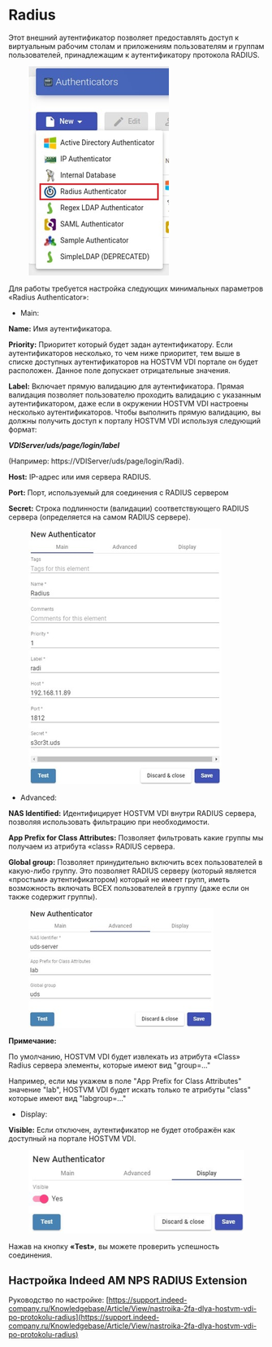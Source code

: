 # Radius

Этот внешний аутентификатор позволяет предоставлять доступ к виртуальным рабочим столам и приложениям пользователям и группам пользователей, принадлежащим к аутентификатору протокола RADIUS.

<figure><img src="../../../.gitbook/assets/1_radius_new_auth.jpg" alt=""><figcaption></figcaption></figure>

Для работы требуется настройка следующих минимальных параметров «Radius Authenticator»:

* Main:

**Name:** Имя аутентификатора.

**Priority:** Приоритет который будет задан аутентификатору. Если аутентификаторов несколько, то чем ниже приоритет, тем выше в списке доступных аутентификаторов на HOSTVM VDI портале он будет расположен. Данное поле допускает отрицательные значения.

**Label:** Включает прямую валидацию для аутентификатора. Прямая валидация позволяет пользователю проходить валидацию с указанным аутентификатором, даже если в окружении HOSTVM VDI настроены несколько аутентификаторов. Чтобы выполнить прямую валидацию, вы должны получить доступ к порталу HOSTVM VDI используя следующий формат:

_**VDIServer/uds/page/login/label**_

(Например: https://VDIServer/uds/page/login/Radi).

**Host:** IP-адрес или имя сервера RADIUS.

**Port:** Порт, используемый для соединения с RADIUS сервером

**Secret:** Строка подлинности (валидации) соответствующего RADIUS сервера (определяется на самом RADIUS сервере).

<figure><img src="../../../.gitbook/assets/2_radius_new_auth.jpg" alt=""><figcaption></figcaption></figure>

* Advanced:

**NAS Identified:** Идентифицирует HOSTVM VDI внутри RADIUS сервера, позволяя использовать фильтрацию при необходимости.

**App Prefix for Class Attributes:** Позволяет фильтровать какие группы мы получаем из атрибута «class» RADIUS сервера.

**Global group:** Позволяет принудительно включить всех пользователей в какую-либо группу. Это позволяет RADIUS серверу (который является «простым» аутентификатором) который не имеет групп, иметь возможность включать ВСЕХ пользователей в группу (даже если он также содержит группы).

<figure><img src="../../../.gitbook/assets/3_radius_new_auth.jpg" alt=""><figcaption></figcaption></figure>

**Примечание:**

По умолчанию, HOSTVM VDI будет извлекать из атрибута «Class» Radius сервера элементы, которые имеют вид "group=..."

Например, если мы укажем в поле "App Prefix for Class Attributes" значение "lab", HOSTVM VDI будет искать только те атрибуты "class" которые имеют вид "labgroup=..."

* Display:

**Visible:** Если отключен, аутентификатор не будет отображён как доступный на портале HOSTVM VDI.

<figure><img src="../../../.gitbook/assets/4_radius_new_auth.jpg" alt=""><figcaption></figcaption></figure>

Нажав на кнопку **«Test»**, вы можете проверить успешность соединения.

## Настройка Indeed AM NPS RADIUS Extension

Руководство по настройке: [https://support.indeed-company.ru/Knowledgebase/Article/View/nastroika-2fa-dlya-hostvm-vdi-po-protokolu-radius](https://support.indeed-company.ru/Knowledgebase/Article/View/nastroika-2fa-dlya-hostvm-vdi-po-protokolu-radius)
